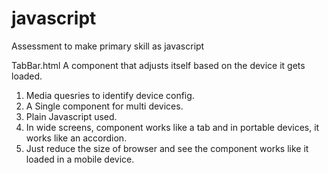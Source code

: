 # javascript
Assessment to make primary skill as javascript

TabBar.html
A component that adjusts itself based on the device it gets loaded.

1. Media quesries to identify device config.
2. A Single component for multi devices.
3. Plain Javascript used.
4. In wide screens, component works like a tab and in portable devices, it works like an accordion.
5. Just reduce the size of browser and see the component works like it loaded in a mobile device.
